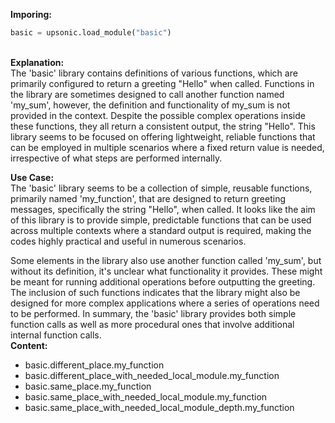 <b class="custom_code_highlight_green">Imporing:</b><br>
```python
basic = upsonic.load_module("basic")
```
<br><b class="custom_code_highlight_green">Explanation:</b><br>The 'basic' library contains definitions of various functions, which are primarily configured to return a greeting "Hello" when called. Functions in the library are sometimes designed to call another function named 'my_sum', however, the definition and functionality of my_sum is not provided in the context. Despite the possible complex operations inside these functions, they all return a consistent output, the string "Hello". This library seems to be focused on offering lightweight, reliable functions that can be employed in multiple scenarios where a fixed return value is needed, irrespective of what steps are performed internally.

<b class="custom_code_highlight_green">Use Case:</b><br>The 'basic' library seems to be a collection of simple, reusable functions, primarily named 'my_function', that are designed to return greeting messages, specifically the string "Hello", when called. It looks like the aim of this library is to provide simple, predictable functions that can be used across multiple contexts where a standard output is required, making the codes highly practical and useful in numerous scenarios.

Some elements in the library also use another function called 'my_sum', but without its definition, it's unclear what functionality it provides. These might be meant for running additional operations before outputting the greeting. The inclusion of such functions indicates that the library might also be designed for more complex applications where a series of operations need to be performed. In summary, the 'basic' library provides both simple function calls as well as more procedural ones that involve additional internal function calls.
<br><b class="custom_code_highlight_green">Content:</b><br>
  - basic.different_place.my_function
  - basic.different_place_with_needed_local_module.my_function
  - basic.same_place.my_function
  - basic.same_place_with_needed_local_module.my_function
  - basic.same_place_with_needed_local_module_depth.my_function

